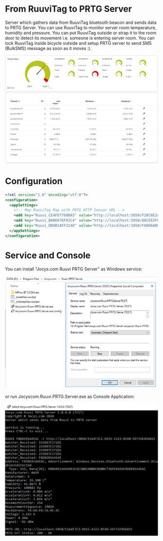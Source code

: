 # From RuuviTag to PRTG Server

Server which gathers data from RuuviTag bluetooth beacon and sends data to PRTG Server. You can use RuuviTag to monitor server room temperature, humidity and pressure. You can put RuuviTag outside or strap it to the room door to detect its movement i.e. someone is entering server room. You can lock RuuviTag inside bicycle outside and setup PRTG server to send SMS (BulkSMS) message as soon as it moves :).

![Ruuvi PRTG View](https://github.com/JocysCom/Ruuvi/blob/master/PRTG.Server/Documents/Images/Ruuvi_PRTG_Sensor.png?raw=true "Ruuvi PRTG View")

# Configuration

```xml
<?xml version="1.0" encoding="utf-8"?>
<configuration>
  <appSettings>
    <!-- Map RuuviTag Map with PRTG HTTP Sensor URL -->
    <add key="Ruuvi_CE4FD7708BA5" value="http://localhost:5050/F28C6E2A-F0D8-B58A-7A26-A96CBF5540C7"/>
    <add key="Ruuvi_BAB697EF83C4" value="http://localhost:5050/88CE63F8-A83D-0644-F990-ADCEBCFCA452"/>
    <add key="Ruuvi_DD0B1AFF214D" value="http://localhost:5050/FA0D6ABC-D842-CBF0-3FED-185F7D3E1F7A"/>
  </appSettings>
</configuration>
```

# Service and Console

You can install "Jocys.com Ruuvi PRTG Server" as Windows service:

![Ruuvi PRTG Service](https://github.com/JocysCom/Ruuvi/blob/master/PRTG.Server/Documents/Images/Ruuvi_PRTG_Files.png "Ruuvi PRTG Service")

or run Jocyscom.Ruuvi.PRTG.Server.exe as Console Application:

![Ruuvi PRTG Console](https://github.com/JocysCom/Ruuvi/blob/master/PRTG.Server/Documents/Images/Ruuvi_Server_as_Console.png "Ruuvi PRTG Console")
